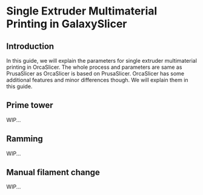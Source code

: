 # Single Extruder Multimaterial Printing in GalaxySlicer

## Introduction
In this guide, we will explain the parameters for single extruder multimaterial printing in OrcaSlicer. The whole process and parameters are same as PrusaSlicer as OrcaSlicer is based on PrusaSlicer.
OrcaSlicer has some additional features and minor differences though. We will explain them in this guide.
## Prime tower
WIP...
## Ramming
WIP...
## Manual filament change
WIP...